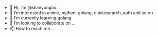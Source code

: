 - 👋 Hi, I’m @shanyongbo
- 👀 I’m interested in anime, python, golang, elasticsearch, auth and so on
- 🌱 I’m currently learning golang
- 💞️ I’m looking to collaborate on ...
- 📫 How to reach me ...

<!---
shanyongbo/shanyongbo is a ✨ special ✨ repository because its `README.md` (this file) appears on your GitHub profile.
You can click the Preview link to take a look at your changes.
--->
